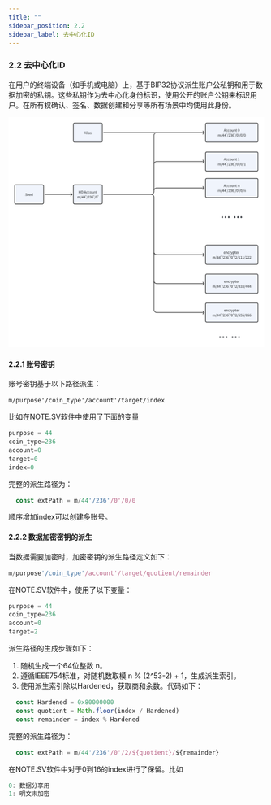 ```yaml
---
title: ""
sidebar_position: 2.2
sidebar_label: 去中心化ID
---
```


### 2.2 去中心化ID

在用户的终端设备（如手机或电脑）上，基于BIP32协议派生账户公私钥和用于数据加密的私钥。这些私钥作为去中心化身份标识，使用公开的账户公钥来标识用户。在所有权确认、签名、数据创建和分享等所有场景中均使用此身份。

![DID](./did.png)

#### 2.2.1 账号密钥

账号密钥基于以下路径派生：

```m/purpose'/coin_type'/account'/target/index```

比如在NOTE.SV软件中使用了下面的变量

```typescript
purpose = 44
coin_type=236
account=0
target=0
index=0
```

完整的派生路径为：

```typescript
  const extPath = m/44'/236'/0'/0/0
```

顺序增加index可以创建多账号。

#### 2.2.2 数据加密密钥的派生

当数据需要加密时，加密密钥的派生路径定义如下：

```typescript
m/purpose'/coin_type'/account'/target/quotient/remainder
```

在NOTE.SV软件中，使用了以下变量：

```typescript
purpose = 44
coin_type=236
account=0
target=2
```

派生路径的生成步骤如下：

1. 随机生成一个64位整数 n。
2. 遵循IEEE754标准，对随机数取模 n % (2^53-2) + 1，生成派生索引。
3. 使用派生索引除以Hardened，获取商和余数。代码如下：

```typescript
  const Hardened = 0x80000000
  const quotient = Math.floor(index / Hardened)
  const remainder = index % Hardened
```

完整的派生路径为：

```typescript
  const extPath = m/44'/236'/0'/2/${quotient}/${remainder}
```

在NOTE.SV软件中对于0到16的index进行了保留。比如

```typescript
0: 数据分享用
1: 明文未加密
```
